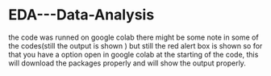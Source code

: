 # EDA---Data-Analysis

the code was runned on google colab there might be some note in some of the codes(still the output is shown ) but still the  red alert box is shown so for that you have a option open in google colab at the starting of the code, this will download the packages properly and will show the output properly.
